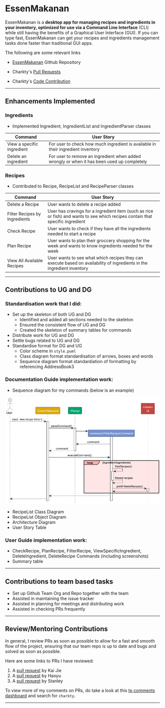 # EssenMakanan
EssenMakanan is a **desktop app for managing recipes and ingredients in your inventory, optimized for use via a Command Line Interface** (CLI) while still having the benefits of a Graphical User Interface (GUI).
If you can type fast, EssenMakanan can get your recipes and ingredients management tasks done faster than traditional GUI apps.


The following are some relevant links

- [EssenMakanan](https://github.com/nus-cs2113-AY2324S1/tp/pulls?utf8=%E2%9C%93&q=is%3Apr+is%3Aopen+CS2113-F11-2)
Github Repository

- Charkty's [Pull Requests](https://github.com/AY2324S1-CS2113-F11-2/tp/pulls?q=is%3Apr+author%3Acharkty)

- Charkty's
[Code Contribution](https://nus-cs2113-ay2324s1.github.io/tp-dashboard/?search=charkty&breakdown=false&sort=groupTitle%20dsc&sortWithin=title&since=2023-09-22&timeframe=commit&mergegroup=&groupSelect=groupByRepos&tabOpen=true&tabType=authorship&tabAuthor=charkty&tabRepo=AY2324S1-CS2113-F11-2%2Ftp%5Bmaster%5D&authorshipIsMergeGroup=false&authorshipFileTypes=docs~functional-code~test-code~other&authorshipIsBinaryFileTypeChecked=false&authorshipIsIgnoredFilesChecked=false)

---

## Enhancements Implemented

### Ingredients

- Implemented Ingredient, IngredientList and IngredientParser classes

| Command                    | User Story                                                                                  | 
|----------------------------|---------------------------------------------------------------------------------------------|
| View a specific ingredient | For user to check how much ingredient is available in their ingredient inventory            | 
| Delete an ingredient       | For user to remove an ingredient when added wrongly or when it has been used up completely  | 


### Recipes

- Contributed to Recipe, RecipeList and RecipeParser classes

| Command                       | User Story                                                                                                                     | 
|-------------------------------|--------------------------------------------------------------------------------------------------------------------------------|
| Delete a Recipe               |User wants to delete a recipe added| delete r/RECIPE_TITLE<br/>OR<br/> delete r/RECIPE_ID | Recipe deleted from database|
| Filter Recipes by Ingredients | User has cravings for a ingredient item (such as rice or fish) and wants to see which recipes contain that specific ingredient | 
| Check Recipe                  |User wants to check if they have all the ingredients needed to start a recipe| 
| Plan Recipe                   |User wants to plan their groccery shopping for the week and wants to know ingredients needed for the week|
| View All Available Recipes| User wants to see what which recipes they can execute based on availability of ingredients in the ingredient inventory| 

---

## Contributions to UG and DG

### Standardisation work that I did:
- Set up the skeleton of both UG and DG
  - Identified and added all sections needed to the skeleton
  - Ensured the consistent flow of UG and DG 
  - Created the skeleton of summary tables for commands
- Distribute work for UG and DG
- Settle bugs related to UG and DG
- Standardise format for DG and UG 
  - Color scheme in `style.puml`
  - Class diagram format standardisation of arrows, boxes and words
  - Sequence diagram format standardiation of formatting by referencing AddressBook3

### Documentation Guide implementation work:

- Sequence diagram for my commands (below is an example)

![Filter Recipes By Ingredients](../images/FilterRecipesSequenceDiagram.png)

- RecipeList Class Diagram
- RecipeList Object Diagram
- Architecture Diagram
- User Story Table


### User Guide implementation work:

- CheckRecipe, PlanRecipe, FilterRecipe, ViewSpecificIngredient, DeleteIngredient, DeleteRecipe Commands (including screenshots)
- Summary table 

---

## Contributions to team based tasks

- Set up Github Team Org and Repo together with the team
- Assisted in maintaining the issue tracker
- Assisted in planning for meetings and distributing work
- Assisted in checking PRs frequently

---

## Review/Mentoring Contributions

In general, I review PRs as soon as possible to allow for a fast and smooth flow of the project, ensuring that our team repo is up to date and bugs and solved as soon as possible.


Here are some links to PRs I have reviewed:
1. A [pull request](https://github.com/AY2324S1-CS2113-F11-2/tp/pull/228) by Kai Jie
2. A [pull request](https://github.com/AY2324S1-CS2113-F11-2/tp/pull/241) by Haoyu
3. A [pull request](https://github.com/AY2324S1-CS2113-F11-2/tp/pull/104) by Stanley

To view more of my comments on PRs, do take a look at this [tp comments dashboard](https://nus-cs2113-ay2324s1.github.io/dashboards/contents/tp-comments.html) and search for `charkty`.

---


